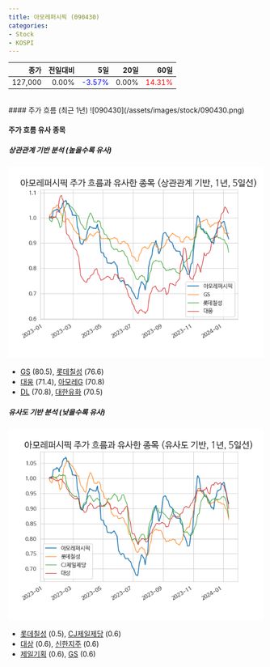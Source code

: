 ```yaml
---
title: 아모레퍼시픽 (090430)
categories:
- Stock
- KOSPI
---
```


|종가|전일대비|5일|20일|60일|
|---:|-------:|--:|---:|---:|
|127,000|0.00%|<span style="color: blue">-3.57%</span>|0.00%|<span style="color: red">14.31%</span>|

<!-- more -->
<br>
#### 주가 흐름 (최근 1년)
![090430](/assets/images/stock/090430.png)


#### 주가 흐름 유사 종목


##### 상관관계 기반 분석 (높을수록 유사)
![090430](/assets/images/stock/090430_corr.png)
- [GS](/078930/) (80.5), [롯데칠성](/005300/) (76.6)
- [대웅](/003090/) (71.4), [아모레G](/002790/) (70.8)
- [DL](/000210/) (70.8), [대한유화](/006650/) (70.5)


##### 유사도 기반 분석 (낮을수록 유사)	
![090430](/assets/images/stock/090430_sim.png)
- [롯데칠성](/005300/) (0.5), [CJ제일제당](/097950/) (0.6)
- [대상](/001680/) (0.6), [신한지주](/055550/) (0.6)
- [제일기획](/030000/) (0.6), [GS](/078930/) (0.6)